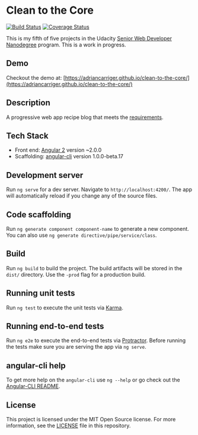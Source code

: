# Clean to the Core

[![Build Status](https://travis-ci.org/adriancarriger/clean-to-the-core.svg?branch=master)](https://travis-ci.org/adriancarriger/clean-to-the-core)
[![Coverage Status](https://coveralls.io/repos/github/adriancarriger/clean-to-the-core/badge.svg?branch=master)](https://coveralls.io/github/adriancarriger/clean-to-the-core?branch=master)

This is my fifth of five projects in the Udacity [Senior Web Developer Nanodegree](https://www.udacity.com/course/senior-web-developer-nanodegree--nd802) program. This is a work in progress.

## Demo

Checkout the demo at: [https://adriancarriger.github.io/clean-to-the-core/](https://adriancarriger.github.io/clean-to-the-core/)

## Description

A progressive web app recipe blog that meets the [requirements](REQUIREMENTS.md).

## Tech Stack

* Front end: [Angular 2](https://github.com/angular/angular) version ~2.0.0
* Scaffolding: [angular-cli](https://github.com/angular/angular-cli) version 1.0.0-beta.17

## Development server
Run `ng serve` for a dev server. Navigate to `http://localhost:4200/`. The app will automatically reload if you change any of the source files.

## Code scaffolding

Run `ng generate component component-name` to generate a new component. You can also use `ng generate directive/pipe/service/class`.

## Build

Run `ng build` to build the project. The build artifacts will be stored in the `dist/` directory. Use the `-prod` flag for a production build.

## Running unit tests

Run `ng test` to execute the unit tests via [Karma](https://karma-runner.github.io).

## Running end-to-end tests

Run `ng e2e` to execute the end-to-end tests via [Protractor](http://www.protractortest.org/). 
Before running the tests make sure you are serving the app via `ng serve`.

## angular-cli help

To get more help on the `angular-cli` use `ng --help` or go check out the [Angular-CLI README](https://github.com/angular/angular-cli/blob/master/README.md).

## License

This project is licensed under the MIT Open Source license. For more information, see the [LICENSE](LICENSE) file in this repository.